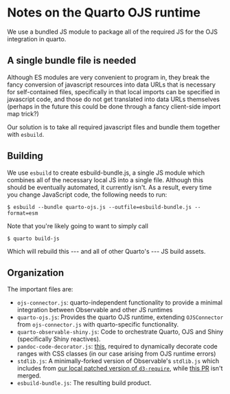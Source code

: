 # Notes on the Quarto OJS runtime

We use a bundled JS module to package all of the required JS for
the OJS integration in quarto.

## A single bundle file is needed

Although ES modules are very convenient to program in, they break the
fancy conversion of javascript resources into data URLs that is
necessary for self-contained files, specifically in that local imports
can be specified in javascript code, and those do not get translated
into data URLs themselves (perhaps in the future this could be done
through a fancy client-side import map trick?)

Our solution is to take all required javascript files and bundle them
together with `esbuild`.

## Building

We use `esbuild` to create esbuild-bundle.js, a single JS module which
combines all of the necessary local JS into a single file. Although this
should be eventually automated, it currently isn't. As a result, every time
you change JavaScript code, the following needs to run:

    $ esbuild --bundle quarto-ojs.js --outfile=esbuild-bundle.js --format=esm

Note that you're likely going to want to simply call

    $ quarto build-js
    
Which will rebuild this --- and all of other Quarto's --- JS build assets.

## Organization

The important files are:

* `ojs-connector.js`: quarto-independent functionality to provide a
  minimal integration between Observable and other JS runtimes
* `quarto-ojs.js`: Provides the quarto OJS runtime, extending
  `OJSConnector` from `ojs-connector.js` with quarto-specific
  functionality.
* `quarto-observable-shiny.js`: Code to orchestrate Quarto, OJS and
  Shiny (specifically Shiny reactives).
* `pandoc-code-decorator.js`:
  [this](https://github.com/cscheid/pandoc-code-decorator), required
  to dynamically decorate code ranges with CSS classes (in our case
  arising from OJS runtime errors)
* `stdlib.js`: A minimally-forked version of Observable's `stdlib.js`
  which includes from [our local patched version of
  `d3-require`](https://github.com/cscheid/d3-require), while [this
  PR](https://github.com/d3/d3-require/pull/40) isn't merged.
* `esbuild-bundle.js`: The resulting build product.
